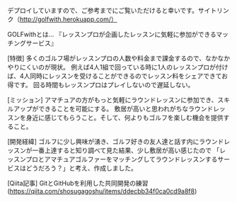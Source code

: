 デプロイしていますので、ご参考までにご覧いただけると幸いです。サイトリンク（http://golfwith.herokuapp.com/）

GOLFwithとは…
『レッスンプロが企画したレッスンに気軽に参加ができるマッチングサービス』

[特徴]
多くのゴルフ場がレッスンプロの人数や料金まで課金するので、なかなかやりにくいのが現状。
例えば4人1組で回っている時に1人のレッスンプロが付けば、4人同時にレッスンを受けることができるのでレッスン料をシェアできてお得です。
回る時間もレッスンプロはプレイしないので遅延しない。

[ミッション]
アマチュアの方がもっと気軽にラウンドレッスンに参加でき、スキルアップができることを可能にする。
敷居が高いと思われがちなラウンドレッスンを身近に感じてもらうこと。そして、何よりもゴルフを楽しむ機会を提供すること。

[開発経緯]
ゴルフに少し興味が湧き、ゴルフ好きの友人達と話す内にラウンドレッスンが一番上達すると知り調べて見た結果、少し敷居が高い感じたので
「レッスンプロとアマチュアゴルファーをマッチングしてラウンドレッスンするサービスはどうだろう？」と考え、作成しました。

[Qiita記事]
GitとGitHubを利用した共同開発の練習
(https://qiita.com/shosugagoshu/items/ddecbb34f0ca0cd9a8f8)
